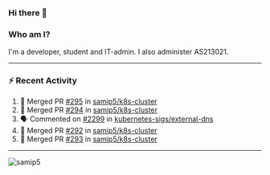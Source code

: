### Hi there 👋

### Who am I?
I'm a developer, student and IT-admin. I also administer AS213021.

---
### :zap: Recent Activity
<!--START_SECTION:activity-->
1. 🎉 Merged PR [#295](https://github.com/samip5/k8s-cluster/pull/295) in [samip5/k8s-cluster](https://github.com/samip5/k8s-cluster)
2. 🎉 Merged PR [#294](https://github.com/samip5/k8s-cluster/pull/294) in [samip5/k8s-cluster](https://github.com/samip5/k8s-cluster)
3. 🗣 Commented on [#2299](https://github.com/kubernetes-sigs/external-dns/issues/2299) in [kubernetes-sigs/external-dns](https://github.com/kubernetes-sigs/external-dns)
4. 🎉 Merged PR [#292](https://github.com/samip5/k8s-cluster/pull/292) in [samip5/k8s-cluster](https://github.com/samip5/k8s-cluster)
5. 🎉 Merged PR [#293](https://github.com/samip5/k8s-cluster/pull/293) in [samip5/k8s-cluster](https://github.com/samip5/k8s-cluster)
<!--END_SECTION:activity-->
---

<img align="center" src="https://github-readme-stats.vercel.app/api?username=samip5&show_icons=true" alt="samip5" />
